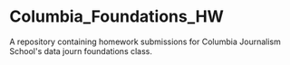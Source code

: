 # Columbia_Foundations_HW
A repository containing homework submissions for Columbia Journalism School's data journ foundations class.
